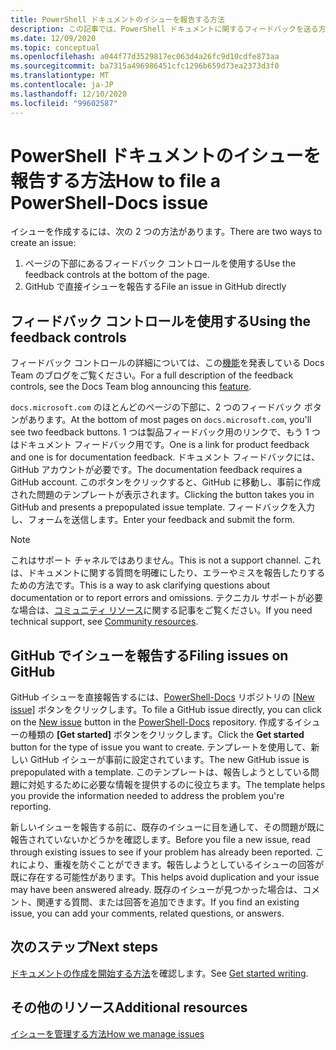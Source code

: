 ```yaml
---
title: PowerShell ドキュメントのイシューを報告する方法
description: この記事では、PowerShell ドキュメントに関するフィードバックを送る方法について説明します。
ms.date: 12/09/2020
ms.topic: conceptual
ms.openlocfilehash: a044f77d3529817ec063d4a26fc9d10cdfe873aa
ms.sourcegitcommit: ba7315a496986451cfc1296b659d73ea2373d3f0
ms.translationtype: MT
ms.contentlocale: ja-JP
ms.lasthandoff: 12/10/2020
ms.locfileid: "99602587"
---
```

# <a name="how-to-file-a-powershell-docs-issue"></a><span data-ttu-id="ff631-103">PowerShell ドキュメントのイシューを報告する方法</span><span class="sxs-lookup"><span data-stu-id="ff631-103">How to file a PowerShell-Docs issue</span></span>

<span data-ttu-id="ff631-104">イシューを作成するには、次の 2 つの方法があります。</span><span class="sxs-lookup"><span data-stu-id="ff631-104">There are two ways to create an issue:</span></span>

1. <span data-ttu-id="ff631-105">ページの下部にあるフィードバック コントロールを使用する</span><span class="sxs-lookup"><span data-stu-id="ff631-105">Use the feedback controls at the bottom of the page.</span></span>
1. <span data-ttu-id="ff631-106">GitHub で直接イシューを報告する</span><span class="sxs-lookup"><span data-stu-id="ff631-106">File an issue in GitHub directly</span></span>

## <a name="using-the-feedback-controls"></a><span data-ttu-id="ff631-107">フィードバック コントロールを使用する</span><span class="sxs-lookup"><span data-stu-id="ff631-107">Using the feedback controls</span></span>

<span data-ttu-id="ff631-108">フィードバック コントロールの詳細については、この[機能][feedback]を発表している Docs Team のブログをご覧ください。</span><span class="sxs-lookup"><span data-stu-id="ff631-108">For a full description of the feedback controls, see the Docs Team blog announcing this [feature][feedback].</span></span>

<span data-ttu-id="ff631-109">`docs.microsoft.com` のほとんどのページの下部に、2 つのフィードバック ボタンがあります。</span><span class="sxs-lookup"><span data-stu-id="ff631-109">At the bottom of most pages on `docs.microsoft.com`, you'll see two feedback buttons.</span></span> <span data-ttu-id="ff631-110">1 つは製品フィードバック用のリンクで、もう 1 つはドキュメント フィードバック用です。</span><span class="sxs-lookup"><span data-stu-id="ff631-110">One is a link for product feedback and one is for documentation feedback.</span></span> <span data-ttu-id="ff631-111">ドキュメント フィードバックには、GitHub アカウントが必要です。</span><span class="sxs-lookup"><span data-stu-id="ff631-111">The documentation feedback requires a GitHub account.</span></span> <span data-ttu-id="ff631-112">このボタンをクリックすると、GitHub に移動し、事前に作成された問題のテンプレートが表示されます。</span><span class="sxs-lookup"><span data-stu-id="ff631-112">Clicking the button takes you in GitHub and presents a prepopulated issue template.</span></span>
<span data-ttu-id="ff631-113">フィードバックを入力し、フォームを送信します。</span><span class="sxs-lookup"><span data-stu-id="ff631-113">Enter your feedback and submit the form.</span></span>

> [!NOTE]
> <span data-ttu-id="ff631-114">これはサポート チャネルではありません。</span><span class="sxs-lookup"><span data-stu-id="ff631-114">This is not a support channel.</span></span> <span data-ttu-id="ff631-115">これは、ドキュメントに関する質問を明確にしたり、エラーやミスを報告したりするための方法です。</span><span class="sxs-lookup"><span data-stu-id="ff631-115">This is a way to ask clarifying questions about documentation or to report errors and omissions.</span></span> <span data-ttu-id="ff631-116">テクニカル サポートが必要な場合は、[コミュニティ リソース](../community-support.md)に関する記事をご覧ください。</span><span class="sxs-lookup"><span data-stu-id="ff631-116">If you need technical support, see [Community resources](../community-support.md).</span></span>

## <a name="filing-issues-on-github"></a><span data-ttu-id="ff631-117">GitHub でイシューを報告する</span><span class="sxs-lookup"><span data-stu-id="ff631-117">Filing issues on GitHub</span></span>

<span data-ttu-id="ff631-118">GitHub イシューを直接報告するには、[PowerShell-Docs][docs-issues] リポジトリの [[New issue]][new-issue] ボタンをクリックします。</span><span class="sxs-lookup"><span data-stu-id="ff631-118">To file a GitHub issue directly, you can click on the [New issue][new-issue] button in the [PowerShell-Docs][docs-issues] repository.</span></span> <span data-ttu-id="ff631-119">作成するイシューの種類の **[Get started]** ボタンをクリックします。</span><span class="sxs-lookup"><span data-stu-id="ff631-119">Click the **Get started** button for the type of issue you want to create.</span></span> <span data-ttu-id="ff631-120">テンプレートを使用して、新しい GitHub イシューが事前に設定されています。</span><span class="sxs-lookup"><span data-stu-id="ff631-120">The new GitHub issue is prepopulated with a template.</span></span> <span data-ttu-id="ff631-121">このテンプレートは、報告しようとしている問題に対処するために必要な情報を提供するのに役立ちます。</span><span class="sxs-lookup"><span data-stu-id="ff631-121">The template helps you provide the information needed to address the problem you're reporting.</span></span>

<span data-ttu-id="ff631-122">新しいイシューを報告する前に、既存のイシューに目を通して、その問題が既に報告されていないかどうかを確認します。</span><span class="sxs-lookup"><span data-stu-id="ff631-122">Before you file a new issue, read through existing issues to see if your problem has already been reported.</span></span> <span data-ttu-id="ff631-123">これにより、重複を防ぐことができます。報告しようとしているイシューの回答が既に存在する可能性があります。</span><span class="sxs-lookup"><span data-stu-id="ff631-123">This helps avoid duplication and your issue may have been answered already.</span></span> <span data-ttu-id="ff631-124">既存のイシューが見つかった場合は、コメント、関連する質問、または回答を追加できます。</span><span class="sxs-lookup"><span data-stu-id="ff631-124">If you find an existing issue, you can add your comments, related questions, or answers.</span></span>

## <a name="next-steps"></a><span data-ttu-id="ff631-125">次のステップ</span><span class="sxs-lookup"><span data-stu-id="ff631-125">Next steps</span></span>

<span data-ttu-id="ff631-126">[ドキュメントの作成を開始する方法](get-started-writing.md)を確認します。</span><span class="sxs-lookup"><span data-stu-id="ff631-126">See [Get started writing](get-started-writing.md).</span></span>

## <a name="additional-resources"></a><span data-ttu-id="ff631-127">その他のリソース</span><span class="sxs-lookup"><span data-stu-id="ff631-127">Additional resources</span></span>

[<span data-ttu-id="ff631-128">イシューを管理する方法</span><span class="sxs-lookup"><span data-stu-id="ff631-128">How we manage issues</span></span>](managing-issues.md)

<!-- reference links -->
[feedback]: /teamblog/a-new-feedback-system-is-coming-to-docs
[new-issue]: https://github.com/MicrosoftDocs/PowerShell-Docs/issues/new/choose
[docs-issues]: https://github.com/MicrosoftDocs/PowerShell-Docs/issues
